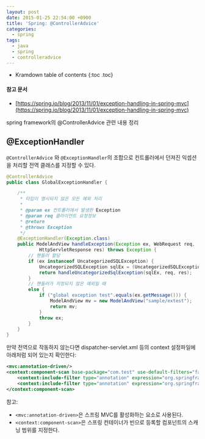 ```yaml
---
layout: post
date: 2015-01-25 22:54:00 +0900
title: 'Spring: @ControllerAdvice'
categories:
  - spring
tags:
  - java
  - spring
  - controlleradvice
---
```


* Kramdown table of contents
{:toc .toc}

#### 참고 문서

- [https://spring.io/blog/2013/11/01/exception-handling-in-spring-mvc](https://spring.io/blog/2013/11/01/exception-handling-in-spring-mvc)

spring framework의 @ControllerAdvice 관련 내용 정리

## @ExceptionHandler

`@ControllerAdvice` 와 `@ExceptionHandler`의 조합으로 컨트롤러에서 던져진 익셉션을 처리할 전역 클래스를 지정할 수 있다.

```java
@ControllerAdvice
public class GlobalExceptionHandler {

    /**
     * 타입이 명시되지 않은 모든 예외 처리
     *
     * @param ex 컨트롤러에서 발생한 Exception
     * @param req 클라이언트 요청정보
     * @return
     * @throws Exception
     */
    @ExceptionHandler(Exception.class)
    public ModelAndView handleException(Exception ex, WebRequest req,
            HttpServletResponse res) throws Exception {
        // 핸들러 할당
        if (ex instanceof UncategorizedSQLException) {
            UncategorizedSQLException sqlEx = (UncategorizedSQLException) ex;
            return handleUncategorizedSqlException(sqlEx, req, res);
        }
        // 핸들러가 지정되지 않은 예외일 때
        else {
            if ("global exception test".equals(ex.getMessage())) {
                ModelAndView mv = new ModelAndView("sample/extest");
                return mv;
            }
            throw ex;
        }
    }
}
```

만약 전역으로 작동하지 않는다면 dispatcher-servlet.xml 등의 context 설정파일에 아래처럼 되어 있는지 확인한다:

```xml
<mvc:annotation-driven/>
<context:component-scan base-package="com.test" use-default-filters="false">
    <context:include-filter type="annotation" expression="org.springframework.stereotype.Controller"/>
    <context:include-filter type="annotation" expression="org.springframework.web.bind.annotation.ControllerAdvice"/>
</context:component-scan>
```

참고:

- `<mvc:annotation-driven>`은 스프링 MVC를 활성화하는 요소로 사용된다.
- `<context:component-scan>`은 스프링 컨테이너가 빈으로 등록할 컴포넌트의 스캐닝 범위를 지정한다.
